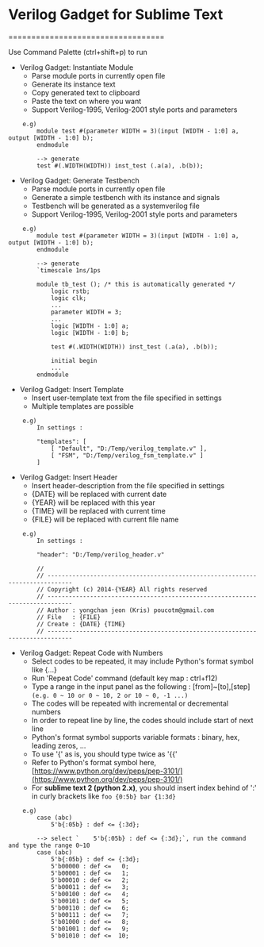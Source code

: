 # Verilog Gadget for Sublime Text
==================================

Use Command Palette (ctrl+shift+p) to run

* Verilog Gadget: Instantiate Module
	- Parse module ports in currently open file
	- Generate its instance text
	- Copy generated text to clipboard
	- Paste the text on where you want
	- Support Verilog-1995, Verilog-2001 style ports and parameters
```
	e.g)
		module test #(parameter WIDTH = 3)(input [WIDTH - 1:0] a, output [WIDTH - 1:0] b);
		endmodule

		--> generate
		test #(.WIDTH(WIDTH)) inst_test (.a(a), .b(b));
```

* Verilog Gadget: Generate Testbench
	- Parse module ports in currently open file
	- Generate a simple testbench with its instance and signals
	- Testbench will be generated as a systemverilog file
	- Support Verilog-1995, Verilog-2001 style ports and parameters
```
	e.g)
		module test #(parameter WIDTH = 3)(input [WIDTH - 1:0] a, output [WIDTH - 1:0] b);
		endmodule

		--> generate
		`timescale 1ns/1ps

		module tb_test (); /* this is automatically generated */
			logic rstb;
			logic clk;
			...
			parameter WIDTH = 3;
			...
			logic [WIDTH - 1:0] a;
			logic [WIDTH - 1:0] b;

			test #(.WIDTH(WIDTH)) inst_test (.a(a), .b(b));

			initial begin
			...
		endmodule
```

* Verilog Gadget: Insert Template
	- Insert user-template text from the file specified in settings
	- Multiple templates are possible
```
	e.g)
		In settings :

		"templates": [
			[ "Default", "D:/Temp/verilog_template.v" ],
			[ "FSM", "D:/Temp/verilog_fsm_template.v" ]
		]
```

* Verilog Gadget: Insert Header
	- Insert header-description from the file specified in settings
	- {DATE} will be replaced with current date
	- {YEAR} will be replaced with this year
	- {TIME} will be replaced with current time
	- {FILE} will be replaced with current file name
```
	e.g)
		In settings :

		"header": "D:/Temp/verilog_header.v"

		//
		// -----------------------------------------------------------------------------
		// Copyright (c) 2014-{YEAR} All rights reserved
		// -----------------------------------------------------------------------------
		// Author : yongchan jeon (Kris) poucotm@gmail.com
		// File   : {FILE}
		// Create : {DATE} {TIME}
		// -----------------------------------------------------------------------------
```

* Verilog Gadget: Repeat Code with Numbers
	- Select codes to be repeated, it may include Python's format symbol like {...}
	- Run 'Repeat Code' command (default key map : ctrl+f12)
	- Type a range in the input panel as the following : [from]~[to],[step]
	`(e.g. 0 ~ 10 or 0 ~ 10, 2 or 10 ~ 0, -1 ...)`
	- The codes will be repeated with incremental or decremental numbers
	- In order to repeat line by line, the codes should include start of next line
	- Python's format symbol supports variable formats : binary, hex, leading zeros, ...
	- To use '{' as is, you should type twice as '{{'
	- Refer to Python's format symbol here, [https://www.python.org/dev/peps/pep-3101/](https://www.python.org/dev/peps/pep-3101/)
	- For **sublime text 2 (python 2.x)**, you should insert index behind of ':' in curly brackets like `foo {0:5b} bar {1:3d}`
```
	e.g)
		case (abc)
			5'b{:05b} : def <= {:3d};

		--> select `	5'b{:05b} : def <= {:3d};`, run the command and type the range 0~10
		case (abc)
			5'b{:05b} : def <= {:3d};
			5'b00000 : def <=   0;
			5'b00001 : def <=   1;
			5'b00010 : def <=   2;
			5'b00011 : def <=   3;
			5'b00100 : def <=   4;
			5'b00101 : def <=   5;
			5'b00110 : def <=   6;
			5'b00111 : def <=   7;
			5'b01000 : def <=   8;
			5'b01001 : def <=   9;
			5'b01010 : def <=  10;
```
